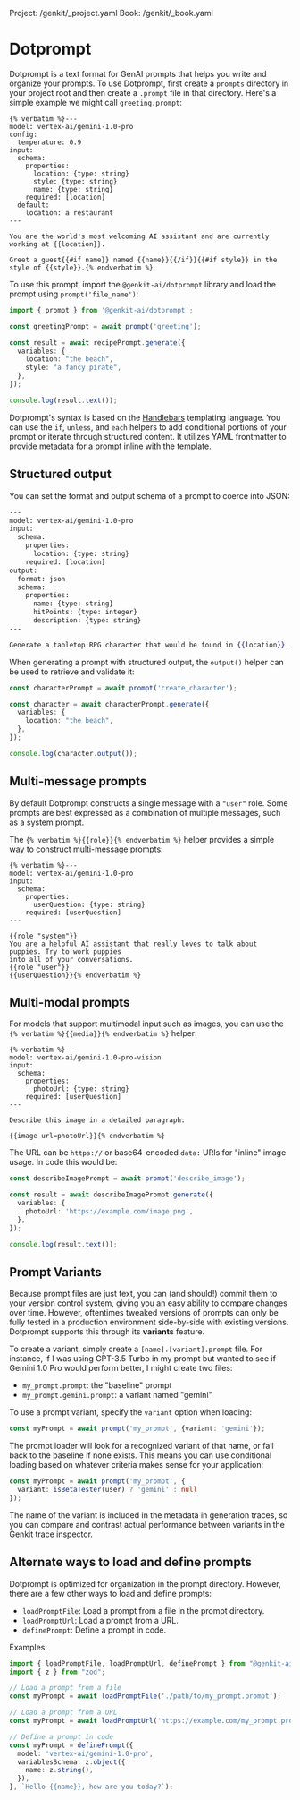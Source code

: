 Project: /genkit/_project.yaml
Book: /genkit/_book.yaml

# Dotprompt

Dotprompt is a text format for GenAI prompts that helps you write and organize your prompts. To use
Dotprompt, first create a `prompts` directory in your project root and then create a `.prompt` file
in that directory. Here's a simple example we might call `greeting.prompt`:

```none
{% verbatim %}---
model: vertex-ai/gemini-1.0-pro
config:
  temperature: 0.9
input:
  schema:
    properties:
      location: {type: string}
      style: {type: string}
      name: {type: string}
    required: [location]
  default:
    location: a restaurant
---

You are the world's most welcoming AI assistant and are currently working at {{location}}.

Greet a guest{{#if name}} named {{name}}{{/if}}{{#if style}} in the style of {{style}}.{% endverbatim %}
```

To use this prompt, import the `@genkit-ai/dotprompt` library and load the prompt using
`prompt('file_name')`:

```ts
import { prompt } from '@genkit-ai/dotprompt';

const greetingPrompt = await prompt('greeting');

const result = await recipePrompt.generate({
  variables: {
    location: "the beach",
    style: "a fancy pirate",
  },
});

console.log(result.text());
```

Dotprompt's syntax is based on the [Handlebars](https://handlebarsjs.com/guide/) templating
language. You can use the `if`, `unless`, and `each` helpers to add conditional portions of
your prompt or iterate through structured content. It utilizes YAML frontmatter to provide
metadata for a prompt inline with the template.

## Structured output

You can set the format and output schema of a prompt to coerce into JSON:

```hbs
---
model: vertex-ai/gemini-1.0-pro
input:
  schema:
    properties:
      location: {type: string}
    required: [location]
output:
  format: json
  schema:
    properties:
      name: {type: string}
      hitPoints: {type: integer}
      description: {type: string}
---

Generate a tabletop RPG character that would be found in {{location}}.
```

When generating a prompt with structured output, the `output()` helper can be used to
retrieve and validate it:

```ts
const characterPrompt = await prompt('create_character');

const character = await characterPrompt.generate({
  variables: {
    location: "the beach",
  },
});

console.log(character.output());
```

## Multi-message prompts

By default Dotprompt constructs a single message with a `"user"` role. Some prompts are
best expressed as a combination of multiple messages, such as a system prompt.

The `{% verbatim %}{{role}}{% endverbatim %}` helper provides a simple way to construct multi-message prompts:

```none
{% verbatim %}---
model: vertex-ai/gemini-1.0-pro
input:
  schema:
    properties:
      userQuestion: {type: string}
    required: [userQuestion]
---

{{role "system"}}
You are a helpful AI assistant that really loves to talk about puppies. Try to work puppies
into all of your conversations.
{{role "user"}}
{{userQuestion}}{% endverbatim %}
```

## Multi-modal prompts

For models that support multimodal input such as images, you can use the
`{% verbatim %}{{media}}{% endverbatim %}` helper:

```none
{% verbatim %}---
model: vertex-ai/gemini-1.0-pro-vision
input:
  schema:
    properties:
      photoUrl: {type: string}
    required: [userQuestion]
---

Describe this image in a detailed paragraph:

{{image url=photoUrl}}{% endverbatim %}
```

The URL can be `https://` or base64-encoded `data:` URIs for "inline" image usage. In code
this would be:

```ts
const describeImagePrompt = await prompt('describe_image');

const result = await describeImagePrompt.generate({
  variables: {
    photoUrl: 'https://example.com/image.png',
  },
});

console.log(result.text());
```

## Prompt Variants

Because prompt files are just text, you can (and should!) commit them to your version control
system, giving you an easy ability to compare changes over time. However, oftentimes tweaked
versions of prompts can only be fully tested in a production environment side-by-side with
existing versions. Dotprompt supports this through its **variants** feature.

To create a variant, simply create a `[name].[variant].prompt` file. For instance, if I was
using GPT-3.5 Turbo in my prompt but wanted to see if Gemini 1.0 Pro would perform better,
I might create two files:

* `my_prompt.prompt`: the "baseline" prompt
* `my_prompt.gemini.prompt`: a variant named "gemini"

To use a prompt variant, specify the `variant` option when loading:

```ts
const myPrompt = await prompt('my_prompt', {variant: 'gemini'});
```

The prompt loader will look for a recognized variant of that name, or fall back to the
baseline if none exists. This means you can use conditional loading based on whatever
criteria makes sense for your application:

```ts
const myPrompt = await prompt('my_prompt', {
  variant: isBetaTester(user) ? 'gemini' : null
});
```

The name of the variant is included in the metadata in generation traces, so you can
compare and contrast actual performance between variants in the Genkit trace inspector.

## Alternate ways to load and define prompts

Dotprompt is optimized for organization in the prompt directory. However, there are a few
other ways to load and define prompts:

* `loadPromptFile`: Load a prompt from a file in the prompt directory.
* `loadPromptUrl`: Load a prompt from a URL.
* `definePrompt`: Define a prompt in code.

Examples:

```ts
import { loadPromptFile, loadPromptUrl, definePrompt } from "@genkit-ai/dotprompt";
import { z } from "zod";

// Load a prompt from a file
const myPrompt = await loadPromptFile('./path/to/my_prompt.prompt');

// Load a prompt from a URL
const myPrompt = await loadPromptUrl('https://example.com/my_prompt.prompt');

// Define a prompt in code
const myPrompt = definePrompt({
  model: 'vertex-ai/gemini-1.0-pro',
  variablesSchema: z.object({
    name: z.string(),
  }),
}, `Hello {{name}}, how are you today?`);
```
